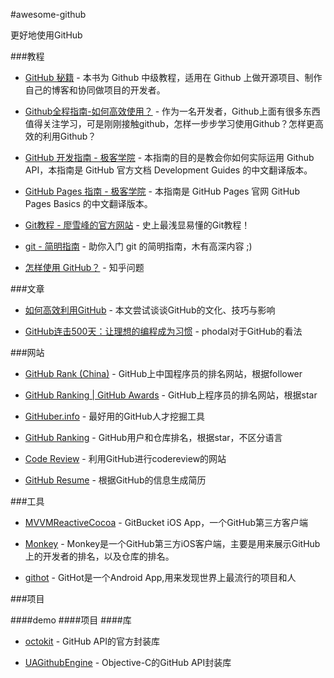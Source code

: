 #awesome-github

更好地使用GitHub

###教程

 * [GitHub 秘籍](https://github.com/tiimgreen/github-cheat-sheet/blob/master/README.zh-cn.md) - 本书为 Github 中级教程，适用在 Github 上做开源项目、制作自己的博客和协同做项目的开发者。
 * [Github全程指南-如何高效使用？](https://github.com/xirong/my-git/blob/master/how-to-use-github.md) - 作为一名开发者，Github上面有很多东西值得关注学习，可是刚刚接触github，怎样一步步学习使用Github？怎样更高效的利用Github？


 * [GitHub 开发指南 - 极客学院](http://wiki.jikexueyuan.com/project/github-developer-guides/) - 本指南的目的是教会你如何实际运用 Github API，本指南是 GitHub 官方文档 Development Guides 的中文翻译版本。


 * [GitHub Pages 指南 - 极客学院](http://wiki.jikexueyuan.com/project/github-pages-basics/) - 本指南是 GitHub Pages 官网 GitHub Pages Basics 的中文翻译版本。




 * [Git教程 - 廖雪峰的官方网站](http://www.liaoxuefeng.com/wiki/0013739516305929606dd18361248578c67b8067c8c017b000) - 史上最浅显易懂的Git教程！
 * [git - 简明指南](http://rogerdudler.github.io/git-guide/index.zh.html) - 助你入门 git 的简明指南，木有高深内容 ;)

 * [怎样使用 GitHub？](https://www.zhihu.com/question/20070065) - 知乎问题


	
###文章
 * [如何高效利用GitHub](http://www.yangzhiping.com/tech/github.html) - 本文尝试谈谈GitHub的文化、技巧与影响

 * [GitHub连击500天：让理想的编程成为习惯](https://www.phodal.com/blog/github-500-program-as-usual/) - phodal对于GitHub的看法

###网站
 * [GitHub Rank (China)](http://githubrank.com/) - GitHub上中国程序员的排名网站，根据follower
 
 * [GitHub Ranking | GitHub Awards](http://github-awards.com/) - GitHub上程序员的排名网站，根据star

 * [GitHuber.info](http://githuber.info/) - 最好用的GitHub人才挖掘工具
  
 * [GitHub Ranking](https://github-ranking.com/) - GitHub用户和仓库排名，根据star，不区分语言
    
 * [Code Review](http://reviewcode.cn/) - 利用GitHub进行codereview的网站
 
    
 * [GitHub Resume](http://resume.github.io/) - 根据GitHub的信息生成简历



###工具
 * [MVVMReactiveCocoa](https://github.com/leichunfeng/MVVMReactiveCocoa) - GitBucket iOS App，一个GitHub第三方客户端


 * [Monkey](https://github.com/coderyi/Monkey) - Monkey是一个GitHub第三方iOS客户端，主要是用来展示GitHub上的开发者的排名，以及仓库的排名。

 * [githot](https://github.com/andyiac/githot) - GitHot是一个Android App,用来发现世界上最流行的项目和人

###项目


####demo
####项目
####库
 * [octokit](https://github.com/octokit) - GitHub API的官方封装库
 
 * [UAGithubEngine](https://github.com/owainhunt/uagithubengine) - Objective-C的GitHub API封装库



